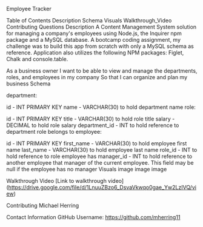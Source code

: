 Employee Tracker
   

Table of Contents
Description
Schema
Visuals
Walkthrough_Video
Contributing
Questions
Description
A Content Management System solution for managing a company's employees using Node.js, the Inquirer npm package and a MySQL database. A bootcamp coding assignment, my challenge was to build this app from scratch with only a MySQL schema as reference. Application also utilizes the following NPM packages: Figlet, Chalk and console.table.

As a business owner
I want to be able to view and manage the departments, roles, and employees in my company
So that I can organize and plan my business
Schema


department:

id - INT PRIMARY KEY
name - VARCHAR(30) to hold department name
role:

id - INT PRIMARY KEY
title - VARCHAR(30) to hold role title
salary - DECIMAL to hold role salary
department_id - INT to hold reference to department role belongs to
employee:

id - INT PRIMARY KEY
first_name - VARCHAR(30) to hold employee first name
last_name - VARCHAR(30) to hold employee last name
role_id - INT to hold reference to role employee has
manager_id - INT to hold reference to another employee that manager of the current employee. This field may be null if the employee has no manager
Visuals
image image image

Walkthrough Video
[Link to walkthrough video] (https://drive.google.com/file/d/1LnuuZBzo6_DsvaVkwqo0gae_Yw2LzIVQ/view)

Contributing
Michael Herring

Contact Information
GitHub Username: https://github.com/mherring11
